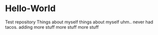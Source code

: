 # Hello-World
Test repository
Things about myself things about myself
uhm.. never had tacos.
adding more stuff
more stuff
more stuff

